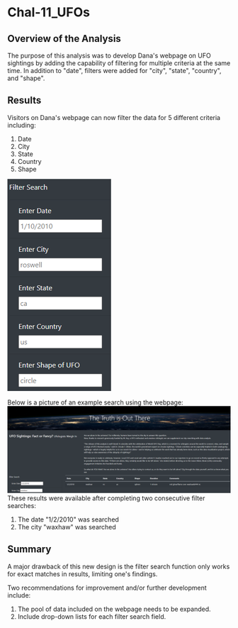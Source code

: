 # Chal-11_UFOs

## Overview of the Analysis
The purpose of this analysis was to develop Dana's webpage on UFO sightings by adding the capability of filtering for multiple criteria at the same time. In addition to "date", filters were added for "city", "state", "country", and "shape".

## Results
Visitors on Dana's webpage can now filter the data for 5 different criteria including:
1. Date
2. City
3. State
4. Country
5. Shape

![this is an image](https://github.com/ncalson/Chal-11_UFOs/blob/main/UFO%20Search%20Criteria.png)

Below is a picture of an example search using the webpage:
![this is an image](https://github.com/ncalson/Chal-11_UFOs/blob/main/Example%20Search.png)
These results were available after completing two consecutive filter searches:
1. The date "1/2/2010" was searched
2. The city "waxhaw" was searched


## Summary
A major drawback of this new design is the filter search function only works for exact matches in results, limiting one's findings.

Two recommendations for improvement and/or further development include:
1. The pool of data included on the webpage needs to be expanded.
2. Include drop-down lists for each filter search field.
